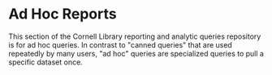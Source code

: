 # Ad Hoc Reports 
This section of the Cornell Library reporting and analytic queries repository is for ad hoc queries. In contrast to "canned queries" that are used repeatedly by many users, "ad hoc" queries are specialized queries to pull a specific dataset once. 

